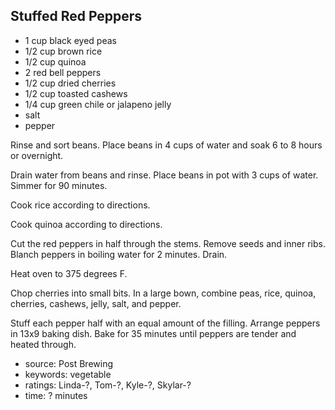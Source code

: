 Stuffed Red Peppers
-------------------

- 1 cup black eyed peas
- 1/2 cup brown rice
- 1/2 cup quinoa
- 2 red bell peppers
- 1/2 cup dried cherries
- 1/2 cup toasted cashews
- 1/4 cup green chile or jalapeno jelly
- salt
- pepper

Rinse and sort beans.  Place beans in 4 cups of water and soak 6 to 8
hours or overnight.

Drain water from beans and rinse.  Place beans in pot with 3 cups of
water.  Simmer for 90 minutes.

Cook rice according to directions.

Cook quinoa according to directions.

Cut the red peppers in half through the stems. Remove seeds and inner
ribs.  Blanch peppers in boiling water for 2 minutes.  Drain.

Heat oven to 375 degrees F.

Chop cherries into small bits.  In a large bown, combine peas, rice,
quinoa, cherries, cashews, jelly, salt, and pepper.

Stuff each pepper half with an equal amount of the filling.  Arrange
peppers in 13x9 baking dish.  Bake for 35 minutes until peppers are
tender and heated through.

- source: Post Brewing
- keywords: vegetable
- ratings: Linda-?, Tom-?, Kyle-?, Skylar-?
- time: ? minutes
